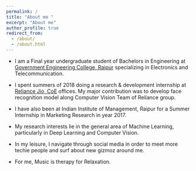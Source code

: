 ```yaml
---
permalink: /
title: "About me "
excerpt: "About me"
author_profile: true
redirect_from: 
  - /about/
  - /about.html
---
```

<!--
<p align="right">
  <img src="https://ashutoshaay26.github.io/files/Shivoham.jpg?raw=true" alt="Photo" style="width: 200px;"/> 
</p>
-->

* I am a Final year undergraduate student of Bachelors in Engineering at [Government Engineering College, Raipur](http://gecraipur.ac.in/) specializing in Electronics and Telecommunication.

* I spent summers of 2018 doing a research & development internship at [Reliance Jio, CoE](http://www.ril.com/) offices. My major contribution was to develop face recognition model along Computer Vision Team of Reliance group. 

* I have also been at Indian Institute of Management, Raipur for a Summer Internship in Marketing Research in year 2017.

* My research interests lie in the general area of Machine Learning, particularly in Deep Learning and Computer Vision. 

* In my leisure, I navigate through social media in order to meet more techie people and surf about new gizmoz around me.

* For me, Music is therapy for Relaxation.

